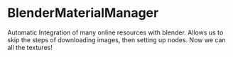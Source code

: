 # BlenderMaterialManager
Automatic Integration of many online resources with blender. Allows us to skip the steps of downloading images, then setting up nodes. Now we can all the textures!
